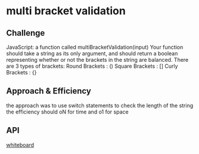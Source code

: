 # multi bracket validation

## Challenge

JavaScript: a function called multiBracketValidation(input)
Your function should take a string as its only argument, and should return a boolean representing whether or not the brackets in the string are balanced. There are 3 types of brackets:
Round Brackets : ()
Square Brackets : []
Curly Brackets : {}

## Approach & Efficiency

the approach was to use switch statements to check the length of the string
the efficiency should oN for time and o1 for space

## API

[whiteboard](../../assets/class-13.jpg)
